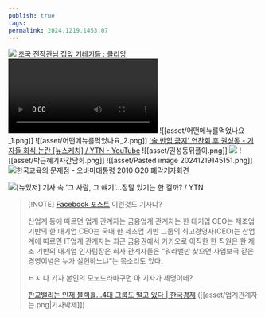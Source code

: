 ```yaml
---
publish: true
tags: 
permalink: 2024.1219.1453.07
---
```

![](https://www.youtube.com/watch?v=AK2RduTnoIQ)
[조국 전장관님 집앞 기레기들 : 클리앙](https://www.clien.net/service/board/park/15153318)
![](https://edgio.clien.net/F01/10279153/3f32fc36d52516.mp4)
![[asset/어떤메뉴를먹었나요_1.png]]
![[asset/어떤메뉴를먹었나요_2.png]]
['술 반입 금지' 연찬회 후 권성동 - 기자들 회식 논란 [뉴스케치] / YTN - YouTube](https://www.youtube.com/watch?v=_lJwIHfaUjo)
![[asset/권성동뒤풀이.png]]
![](https://www.youtube.com/watch?v=_lJwIHfaUjo)
![[asset/박근혜기자간담회.png]]
![[asset/Pasted image 20241219145151.png]]
![한국교육의 문제점 - 오바마대통령 2010 G20 폐막기자회견](https://www.youtube.com/watch?v=yAjLNefiIGc&t=23s)

![[뉴있저] 기사 속 '그 사람, 그 얘기'...정말 있기는 한 걸까? / YTN](https://www.youtube.com/watch?v=ibGp3EpBTzg)

>[!NOTE] [Facebook 포스트](https://www.facebook.com/share/p/1Krumm4eCJ/)
>이런것도 기사냐?
>
> 산업계 등에 따르면
> 업계 관계자는
> 금융업계 관계자는
> 한 대기업 CEO는
> 제조업 기반의 한 대기업 CEO는
> 국내 한 제조업 기반 그룹의 최고경영자(CEO)는
> 산업계에 따르면 
> IT업계 관계자는
> 최근 금융권에서 카카오로 이직한 한 직원은
> 한 제조 기반의 대기업 인사팀장은
> 회사 관계자들은
> “워라밸만 찾으면 사업보국 같은 경영이념은 누가 실현하느냐”는 목소리도 있다.
> 
> ㅂㅅ 다 기자 본인의 모노드라마구먼
> 아 기자가 세명이네?
> 
> [판교밸리는 인재 블랙홀…4대 그룹도 떨고 있다 | 한국경제](https://www.hankyung.com/economy/article/2020060798411) ([[asset/업계관계자는.png|기사박제]])

